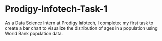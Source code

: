# Prodigy-Infotech-Task-1
As a Data Science Intern at Prodigy Infotech, I completed my first task to create a bar chart to visualize the distribution of ages in a population using World Bank population data.
